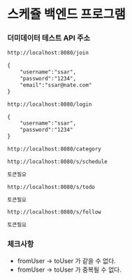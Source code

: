 # 스케쥴 백엔드 프로그램

### 더미데이터 테스트 API 주소
```txt
http://localhost:8080/join

{
    "username":"ssar",
    "password":"1234",
    "email":"ssar@nate.com"
}
```

```txt
http://localhost:8080/login

{
    "username":"ssar",
    "password":"1234"
}
```

```txt
http://localhost:8080/category
```

```txt
http://localhost:8080/s/schedule

토큰필요
```

```txt
http://localhost:8080/s/todo

토큰필요
```

```txt
http://localhost:8080/s/follow

토큰필요
```

### 체크사항
- fromUser -> toUser 가 같을 수 없다.
- fromUser -> toUser 가 중복될 수 없다.